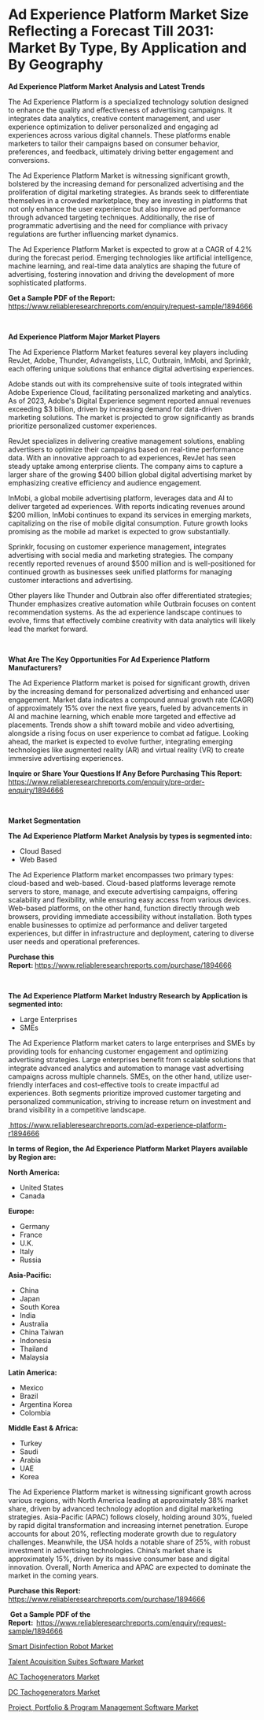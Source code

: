 <p><h1>Ad Experience Platform Market Size Reflecting a Forecast Till 2031: Market By Type, By Application and By Geography</h1></p><p><strong>Ad Experience Platform Market Analysis and Latest Trends</strong></p>
<p><p>The Ad Experience Platform is a specialized technology solution designed to enhance the quality and effectiveness of advertising campaigns. It integrates data analytics, creative content management, and user experience optimization to deliver personalized and engaging ad experiences across various digital channels. These platforms enable marketers to tailor their campaigns based on consumer behavior, preferences, and feedback, ultimately driving better engagement and conversions.</p><p>The Ad Experience Platform Market is witnessing significant growth, bolstered by the increasing demand for personalized advertising and the proliferation of digital marketing strategies. As brands seek to differentiate themselves in a crowded marketplace, they are investing in platforms that not only enhance the user experience but also improve ad performance through advanced targeting techniques. Additionally, the rise of programmatic advertising and the need for compliance with privacy regulations are further influencing market dynamics.</p><p>The Ad Experience Platform Market is expected to grow at a CAGR of 4.2% during the forecast period. Emerging technologies like artificial intelligence, machine learning, and real-time data analytics are shaping the future of advertising, fostering innovation and driving the development of more sophisticated platforms.</p></p>
<p><strong>Get a Sample PDF of the Report:&nbsp;</strong> <a href="https://www.reliableresearchreports.com/enquiry/request-sample/1894666?utm_campaign=4&utm_medium=2&utm_source=Github&utm_content=ia&utm_term=24102024&utm_id=ad-experience-platform">https://www.reliableresearchreports.com/enquiry/request-sample/1894666</a></p>
<p>&nbsp;</p>
<p><strong>Ad Experience Platform Major Market Players</strong></p>
<p><p>The Ad Experience Platform Market features several key players including RevJet, Adobe, Thunder, Advangelists, LLC, Outbrain, InMobi, and Sprinklr, each offering unique solutions that enhance digital advertising experiences.</p><p>Adobe stands out with its comprehensive suite of tools integrated within Adobe Experience Cloud, facilitating personalized marketing and analytics. As of 2023, Adobe's Digital Experience segment reported annual revenues exceeding $3 billion, driven by increasing demand for data-driven marketing solutions. The market is projected to grow significantly as brands prioritize personalized customer experiences.</p><p>RevJet specializes in delivering creative management solutions, enabling advertisers to optimize their campaigns based on real-time performance data. With an innovative approach to ad experiences, RevJet has seen steady uptake among enterprise clients. The company aims to capture a larger share of the growing $400 billion global digital advertising market by emphasizing creative efficiency and audience engagement.</p><p>InMobi, a global mobile advertising platform, leverages data and AI to deliver targeted ad experiences. With reports indicating revenues around $200 million, InMobi continues to expand its services in emerging markets, capitalizing on the rise of mobile digital consumption. Future growth looks promising as the mobile ad market is expected to grow substantially.</p><p>Sprinklr, focusing on customer experience management, integrates advertising with social media and marketing strategies. The company recently reported revenues of around $500 million and is well-positioned for continued growth as businesses seek unified platforms for managing customer interactions and advertising.</p><p>Other players like Thunder and Outbrain also offer differentiated strategies; Thunder emphasizes creative automation while Outbrain focuses on content recommendation systems. As the ad experience landscape continues to evolve, firms that effectively combine creativity with data analytics will likely lead the market forward.</p></p>
<p>&nbsp;</p>
<p><strong>What Are The Key Opportunities For Ad Experience Platform Manufacturers?</strong></p>
<p><p>The Ad Experience Platform market is poised for significant growth, driven by the increasing demand for personalized advertising and enhanced user engagement. Market data indicates a compound annual growth rate (CAGR) of approximately 15% over the next five years, fueled by advancements in AI and machine learning, which enable more targeted and effective ad placements. Trends show a shift toward mobile and video advertising, alongside a rising focus on user experience to combat ad fatigue. Looking ahead, the market is expected to evolve further, integrating emerging technologies like augmented reality (AR) and virtual reality (VR) to create immersive advertising experiences.</p></p>
<p><strong>Inquire or Share Your Questions If Any Before Purchasing This Report:</strong> <a href="https://www.reliableresearchreports.com/enquiry/pre-order-enquiry/1894666?utm_campaign=4&utm_medium=2&utm_source=Github&utm_content=ia&utm_term=24102024&utm_id=ad-experience-platform">https://www.reliableresearchreports.com/enquiry/pre-order-enquiry/1894666</a></p>
<p>&nbsp;</p>
<p><strong>Market Segmentation</strong></p>
<p><strong>The Ad Experience Platform Market Analysis by types is segmented into:</strong></p>
<p><ul><li>Cloud Based</li><li>Web Based</li></ul></p>
<p><p>The Ad Experience Platform market encompasses two primary types: cloud-based and web-based. Cloud-based platforms leverage remote servers to store, manage, and execute advertising campaigns, offering scalability and flexibility, while ensuring easy access from various devices. Web-based platforms, on the other hand, function directly through web browsers, providing immediate accessibility without installation. Both types enable businesses to optimize ad performance and deliver targeted experiences, but differ in infrastructure and deployment, catering to diverse user needs and operational preferences.</p></p>
<p><strong>Purchase this Report:&nbsp;</strong><a href="https://www.reliableresearchreports.com/purchase/1894666?utm_campaign=4&utm_medium=2&utm_source=Github&utm_content=ia&utm_term=24102024&utm_id=ad-experience-platform">https://www.reliableresearchreports.com/purchase/1894666</a></p>
<p>&nbsp;</p>
<p><strong>The Ad Experience Platform Market Industry Research by Application is segmented into:</strong></p>
<p><ul><li>Large Enterprises</li><li>SMEs</li></ul></p>
<p><p>The Ad Experience Platform market caters to large enterprises and SMEs by providing tools for enhancing customer engagement and optimizing advertising strategies. Large enterprises benefit from scalable solutions that integrate advanced analytics and automation to manage vast advertising campaigns across multiple channels. SMEs, on the other hand, utilize user-friendly interfaces and cost-effective tools to create impactful ad experiences. Both segments prioritize improved customer targeting and personalized communication, striving to increase return on investment and brand visibility in a competitive landscape.</p></p>
<p><a href="https://www.reliableresearchreports.com/ad-experience-platform-r1894666?utm_campaign=4&utm_medium=2&utm_source=Github&utm_content=ia&utm_term=24102024&utm_id=ad-experience-platform">&nbsp;https://www.reliableresearchreports.com/ad-experience-platform-r1894666</a></p>
<p><strong>In terms of Region, the Ad Experience Platform Market Players available by Region are:</strong></p>
<p>
    <p> <strong> North America: </strong>
        <ul>
            <li>United States</li>
            <li>Canada</li>
        </ul>
        </p> 
    <p> <strong> Europe: </strong>
        <ul>
            <li>Germany</li>
            <li>France</li>
            <li>U.K.</li>
            <li>Italy</li>
            <li>Russia</li>
        </ul>
        </p> 
    <p> <strong> Asia-Pacific: </strong>
        <ul>
            <li>China</li>
            <li>Japan</li>
            <li>South Korea</li>
            <li>India</li>
            <li>Australia</li>
            <li>China Taiwan</li>
            <li>Indonesia</li>
            <li>Thailand</li>
            <li>Malaysia</li>
        </ul>
        </p> 
    <p> <strong> Latin America: </strong>
        <ul>
            <li>Mexico</li>
            <li>Brazil</li>
            <li>Argentina Korea</li>
            <li>Colombia</li>
        </ul>
        </p> 
    <p> <strong> Middle East & Africa: </strong>
        <ul>
            <li>Turkey</li>
            <li>Saudi</li>
            <li>Arabia</li>
            <li>UAE</li>
            <li>Korea</li>
        </ul>
    </p>
    </p>
<p><p>The Ad Experience Platform market is witnessing significant growth across various regions, with North America leading at approximately 38% market share, driven by advanced technology adoption and digital marketing strategies. Asia-Pacific (APAC) follows closely, holding around 30%, fueled by rapid digital transformation and increasing internet penetration. Europe accounts for about 20%, reflecting moderate growth due to regulatory challenges. Meanwhile, the USA holds a notable share of 25%, with robust investment in advertising technologies. China’s market share is approximately 15%, driven by its massive consumer base and digital innovation. Overall, North America and APAC are expected to dominate the market in the coming years.</p></p>
<p><strong>Purchase this Report: </strong><a href="https://www.reliableresearchreports.com/purchase/1894666?utm_campaign=4&utm_medium=2&utm_source=Github&utm_content=ia&utm_term=24102024&utm_id=ad-experience-platform">https://www.reliableresearchreports.com/purchase/1894666</a></p>
<p>&nbsp;<strong>Get a Sample PDF of the Report:&nbsp;&nbsp;</strong><a href="https://www.reliableresearchreports.com/enquiry/request-sample/1894666?utm_campaign=4&utm_medium=2&utm_source=Github&utm_content=ia&utm_term=24102024&utm_id=ad-experience-platform">https://www.reliableresearchreports.com/enquiry/request-sample/1894666</a></p>
<p><strong></strong></p>
<p><p><a href="https://www.linkedin.com/pulse/analyzing-global-smart-disinfection-robot-market-growth-grxef?utm_campaign=4&utm_medium=2&utm_source=Github&utm_content=ia&utm_term=24102024&utm_id=ad-experience-platform">Smart Disinfection Robot Market</a></p><p><a href="https://github.com/WayneHopkins413/Market-Research-Report-List-1/blob/main/talent-acquisition-suites-software-market.md?utm_campaign=4&utm_medium=2&utm_source=Github&utm_content=ia&utm_term=24102024&utm_id=ad-experience-platform">Talent Acquisition Suites Software Market</a></p><p><a href="https://issuu.com/reportprime-2/docs/ac-tachogenerators-market-size-2030_de108f7d20e429?utm_campaign=4&utm_medium=2&utm_source=Github&utm_content=ia&utm_term=24102024&utm_id=ad-experience-platform">AC Tachogenerators Market</a></p><p><a href="https://issuu.com/reportprime-2/docs/dc-tachogenerators-market-size-2030_13367981ebd70d?utm_campaign=4&utm_medium=2&utm_source=Github&utm_content=ia&utm_term=24102024&utm_id=ad-experience-platform">DC Tachogenerators Market</a></p><p><a href="https://github.com/alesiasc0na/Market-Research-Report-List-1/blob/main/project-portfolio-program-management-software-market.md?utm_campaign=4&utm_medium=2&utm_source=Github&utm_content=ia&utm_term=24102024&utm_id=ad-experience-platform">Project, Portfolio & Program Management Software Market</a></p></p>